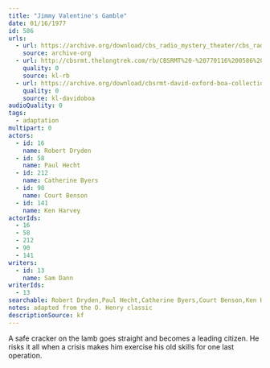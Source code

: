 ```yaml
---
title: "Jimmy Valentine's Gamble"
date: 01/16/1977
id: 586
urls: 
  - url: https://archive.org/download/cbs_radio_mystery_theater/cbs_radio_mystery_theater-0551-0600.zip/cbs_radio_mystery_theater-0551-0600%2Fcbsrmt_0586_jimmy_valentines_gamble.mp3
    source: archive-org
  - url: http://cbsrmt.thelongtrek.com/rb/CBSRMT%20-%20770116%200586%20Jimmy%20Valentine%27s%20Gamble_WLNH-FM_rb.mp3
    quality: 0
    source: kl-rb
  - url: https://archive.org/download/cbsrmt-david-oxford-boa-collection/CBSRMT-770116-0586-Jimmy-Valentine's-Gamble-(128-44)_KIRO-{BoA}.mp3
    quality: 0
    source: kl-davidoboa
audioQuality: 0
tags: 
  - adaptation
multipart: 0
actors:  
  - id: 16
    name: Robert Dryden  
  - id: 58
    name: Paul Hecht  
  - id: 212
    name: Catherine Byers  
  - id: 90
    name: Court Benson  
  - id: 141
    name: Ken Harvey
actorIds:  
  - 16  
  - 58  
  - 212  
  - 90  
  - 141
writers:  
  - id: 13
    name: Sam Dann
writerIds:  
  - 13
searchable: Robert Dryden,Paul Hecht,Catherine Byers,Court Benson,Ken Harvey Sam Dann
notes: adapted from the O. Henry classic
descriptionSource: kf
---
```

A safe cracker on the lamb goes straight and becomes a leading citizen. He risks it all when a crisis makes him exercise his old skills for one last operation.